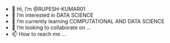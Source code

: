 - 👋 Hi, I’m @RUPESH-KUMAR01
- 👀 I’m interested in  DATA SCIENCE
- 🌱 I’m currently learning COMPUTATIONAL AND DATA SCIENCE
- 💞️ I’m looking to collaborate on ...
- 📫 How to reach me ...

<!---
RUPESH-KUMAR01/RUPESH-KUMAR01 is a ✨ special ✨ repository because its `README.md` (this file) appears on your GitHub profile.
You can click the Preview link to take a look at your changes.
--->

